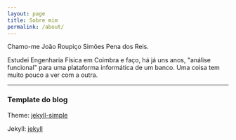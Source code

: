 ```yaml
---
layout: page
title: Sobre mim
permalink: /about/
---
```

Chamo-me João Roupiço Simões Pena dos Reis.

Estudei Engenharia Física em Coimbra e faço, há já uns anos, "análise funcional" para uma plataforma informática de um banco. Uma coisa tem muito pouco a ver com a outra. 

---

### Template do blog

Theme: <data data-icon="ei-sc-github"></data>  [jekyll-simple](https://github.com/wild-flame/jekyll-simple)

Jekyll: <data data-icon="ei-sc-github"></data>  [jekyll](https://github.com/jekyll/jekyll)
